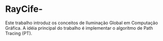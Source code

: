 # RayCife-
Este trabalho introduz os conceitos de Iluminação Global em Computação Gráfica. A idéia principal do trabalho é implementar o algoritmo de Path Tracing (PT).
